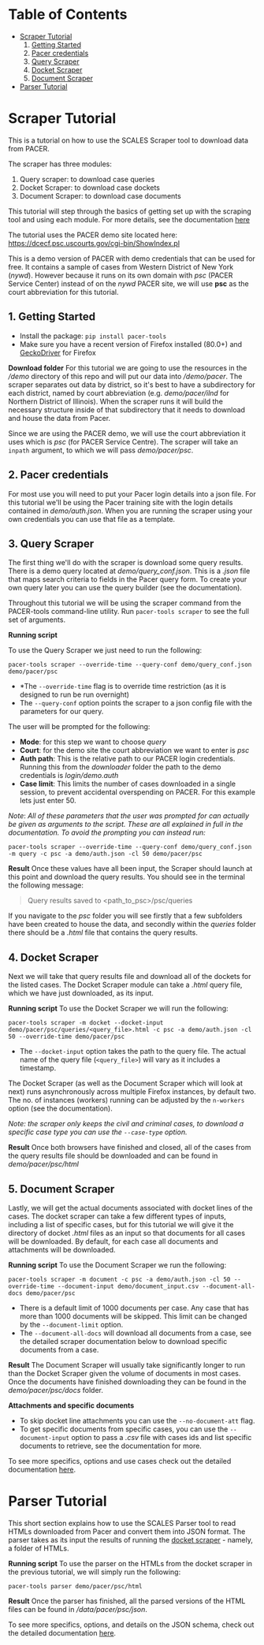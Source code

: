 # Table of Contents
* [Scraper Tutorial](README.md#scraper-tutorial)
    1) [Getting Started](README.md#1-getting-started)
    2) [Pacer credentials](README.md#2-pacer-credentials)
    3) [Query Scraper](README.md#3-query-scraper)
    4) [Docket Scraper](README.md#4-docket-scraper)
    5) [Document Scraper](README.md#5-document-scraper)
* [Parser Tutorial](README.md#parser-tutorial)

# Scraper Tutorial
This is a tutorial on how to use the SCALES Scraper tool to download data from PACER. 

The scraper has three modules:

 1. Query scraper: to download case queries
 2. Docket Scraper: to download case dockets
 3. Document Scraper: to download case documents

This tutorial will step through the basics of getting set up with the scraping tool and using each module. For more details, see the documentation [here](code/downloader/README.md)

The tutorial uses the PACER demo site located here: https://dcecf.psc.uscourts.gov/cgi-bin/ShowIndex.pl

This is a demo version of PACER with demo credentials that can be used for free. It contains a sample of cases from Western District of New York (*nywd*). However because it runs on its own domain with *psc* (PACER Service Center) instead of on the *nywd* PACER site, we will use **psc** as the court abbreviation for this tutorial.

## 1. Getting Started

 - Install the package: `pip install pacer-tools`
 - Make sure you have a recent version of Firefox installed (80.0+) and [GeckoDriver](https://github.com/mozilla/geckodriver) for Firefox

**Download folder**
For this tutorial we are going to use the resources in the */demo* directory of this repo and will put our data into */demo/pacer*. The scraper separates out data by district, so it's best to have a subdirectory for each district, named by court abbreviation (e.g. *demo/pacer/ilnd* for Northern District of Illinois). When the scraper runs it will build the necessary structure inside of that subdirectory that it needs to download and house the data from Pacer.

Since we are using the PACER demo, we will use the court abbreviation it uses which is *psc* (for PACER Service Centre). The scraper will take an `inpath` argument, to which we will pass *demo/pacer/psc*.

## 2. Pacer credentials
For most use you will need to put your Pacer login details into a json file. For this tutorial we'll be using the Pacer training site with the login details contained in *demo/auth.json*. When you are running the scraper using your own credentials you can use that file as a template.

## 3. Query Scraper
The first thing we'll do with the scraper is download some query results. There is a demo query located at *demo/query_conf.json*. This is a *.json* file that maps search criteria to fields in the Pacer query form.
 To create your own query later you can use the query builder (see the documentation).

Throughout this tutorial we will be using the scraper command from the PACER-tools command-line utility.  Run `pacer-tools scraper` to see the full set of arguments.

**Running script**

To use the Query Scraper we just need to run the following:

    pacer-tools scraper --override-time --query-conf demo/query_conf.json demo/pacer/psc

 - *The `--override-time` flag is to override time restriction (as it is designed to run be run overnight)
 - The `--query-conf` option points the scraper to a json config file with the parameters for our query.

The user will be prompted for the following:

 - **Mode**: for this step we want to choose *query*
 - **Court**: for the demo site the court abbreviation we want to enter is *psc*
 - **Auth path**: This is the relative path to our PACER login credentials. Running this from the *downloader* folder the path to the demo credentials is *login/demo.auth*
 - **Case limit**: This limits the number of cases downloaded in a single session, to prevent accidental overspending on PACER. For this example lets just enter 50.

*Note*:
*All of these parameters that the user was prompted for can actually be given as arguments to the script. These are all explained in full in the documentation. To avoid the prompting you can instead run:*

    pacer-tools scraper --override-time --query-conf demo/query_conf.json -m query -c psc -a demo/auth.json -cl 50 demo/pacer/psc


**Result**
Once these values have all been input, the Scraper should launch at this point and download the query results. You should see in the terminal the following message:
  
> Query results saved to <path_to_psc>/psc/queries 

If you navigate to the *psc* folder you will see firstly that a few subfolders have been created to house the data, and secondly within the *queries* folder there should be a *.html* file that contains the query results.


## 4. Docket Scraper
Next we will take that query results file and download all of the dockets for the listed cases. The Docket Scraper module can take a *.html* query file, which we have just downloaded, as its input.

**Running script**
To use the Docket Scraper we will run the following:

    pacer-tools scraper -m docket --docket-input demo/pacer/psc/queries/<query_file>.html -c psc -a demo/auth.json -cl 50 --override-time demo/pacer/psc

 - The `--docket-input` option takes the path to the query file. The actual name of the query file (`<query_file>`) will vary as it includes a timestamp.

The Docket Scraper (as well as the Document Scraper which will look at next) runs asynchronously across multiple Firefox instances, by default two. The no. of instances (workers) running can be adjusted by the `n-workers` option (see the documentation).

*Note: the scraper only keeps the civil and criminal cases, to download a specific case type you can use the ``--case-type`` option.*

**Result**
Once both browsers have finished and closed, all of the cases from the query results file should be downloaded and can be found in *demo/pacer/psc/html*



## 5. Document Scraper
Lastly, we will get the actual documents associated with docket lines of the cases. The docket scraper can take a few different types of inputs, including a list of specific cases, but for this tutorial we will give it the directory of docket *.html* files as an input so that documents for all cases will be downloaded. By default, for each case all documents and attachments will be downloaded.

**Running script**
To use the Document Scraper we run the following:

    pacer-tools scraper -m document -c psc -a demo/auth.json -cl 50 --override-time --document-input demo/document_input.csv --document-all-docs demo/pacer/psc
    
 - There is a default limit of 1000 documents per case. Any case that has more than 1000 documents will be skipped. This limit can be changed by the  `--document-limit` option.
 - The `--document-all-docs` will download all documents from a case, see the detailed scraper documentation below to download specific documents from a case.

**Result**
The Document Scraper will usually take significantly longer to run than the Docket Scraper given the volume of documents in most cases. Once the documents have finished downloading they can be found in the *demo/pacer/psc/docs* folder.
 

 **Attachments and specific documents**
 

 - To skip docket line attachments you can use the `--no-document-att` flag.
 - To get specific documents from specific cases, you can use the `--document-input` option to pass a *.csv* file with cases ids and list specific documents to retrieve, see the documentation for more.


To see more specifics, options and use cases check out the detailed documentation [here](src/pacer_tools/code/downloader/README.md).

# Parser Tutorial

This short section explains how to use the SCALES Parser tool to read HTMLs downloaded from Pacer and convert them into JSON format. The parser takes as its input the results of running the [docket scraper](README.md#4-docket-scraper) - namely, a folder of HTMLs.

**Running script**
To use the parser on the HTMLs from the docket scraper in the previous tutorial, we will simply run the following:

    pacer-tools parser demo/pacer/psc/html

**Result**
Once the parser has finished, all the parsed versions of the HTML files can be found in */data/pacer/psc/json*.

To see more specifics, options, and details on the JSON schema, check out the detailed documentation [here](code/parsers/README.md).
